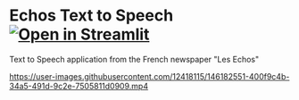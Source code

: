# Echos Text to Speech [![Open in Streamlit](https://static.streamlit.io/badges/streamlit_badge_black_white.svg)](https://share.streamlit.io/slevin48/echos-TTS/main/streamlit_app.py) 

Text to Speech application from the French newspaper "Les Echos"

https://user-images.githubusercontent.com/12418115/146182551-400f9c4b-34a5-491d-9c2e-7505811d0909.mp4
